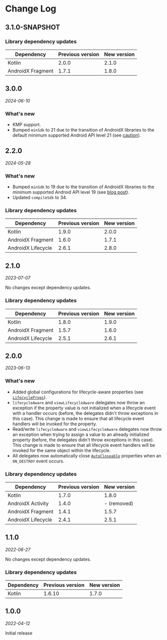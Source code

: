 Change Log
==========

## 3.1.0-SNAPSHOT

### Library dependency updates

| Dependency        | Previous version | New version |
|-------------------|------------------|-------------|
| Kotlin            | 2.0.0            | 2.1.0       |
| AndroidX Fragment | 1.7.1            | 1.8.0       |

## 3.0.0

_2024-06-10_

### What's new

- KMP support.
- Bumped `minSdk` to 21 due to the transition of AndroidX libraries to the default minimum supported Android API level
  21 (see [caution](http://web.archive.org/web/20240521102301/https://developer.android.com/jetpack/androidx/versions#version-table)).

## 2.2.0

_2024-05-28_

### What's new

- Bumped `minSdk` to 19 due to the transition of AndroidX libraries to the minimum supported Android API level 19 (see
  [blog post](https://android-developers.googleblog.com/2023/10/androidx-minsdkversion-19.html)).
- Updated `compileSdk` to 34.

### Library dependency updates

| Dependency         | Previous version | New version |
|--------------------|------------------|-------------|
| Kotlin             | 1.9.0            | 2.0.0       |
| AndroidX Fragment  | 1.6.0            | 1.7.1       |
| AndroidX Lifecycle | 2.6.1            | 2.8.0       |

## 2.1.0

_2023-07-07_

No changes except dependency updates.

### Library dependency updates

| Dependency         | Previous version | New version |
|--------------------|------------------|-------------|
| Kotlin             | 1.8.0            | 1.9.0       |
| AndroidX Fragment  | 1.5.7            | 1.6.0       |
| AndroidX Lifecycle | 2.5.1            | 2.6.1       |

## 2.0.0

_2023-06-13_

### What's new

- Added global configurations for lifecycle-aware properties (see
  [`LifecycleProps`](https://github.com/pubiqq/lifecycleprops/blob/2.0.0/lifecycleprops/src/main/kotlin/com/pubiqq/lifecycleprops/LifecycleProps.kt)).
- `lifecycleAware` and `viewLifecycleAware` delegates now throw an exception if the property value is not initialized
  when a lifecycle event with a handler occurs (before, the delegates didn't throw exceptions in this case). This change
  is made to ensure that all lifecycle event handlers will be invoked for the property.
- Read/write `lifecycleAware` and `viewLifecycleAware` delegates now throw an exception when trying to assign a value to
  an already initialized property (before, the delegates didn't throw exceptions in this case). This change is made to
  ensure that all lifecycle event handlers will be invoked for the same object within the lifecycle.
- All delegates now automatically close
  [`AutoCloseable`](https://docs.oracle.com/javase/7/docs/api/java/lang/AutoCloseable.html) properties when an
  `ON_DESTROY` event occurs.

### Library dependency updates

| Dependency         | Previous version | New version |
|--------------------|------------------|-------------|
| Kotlin             | 1.7.0            | 1.8.0       |
| AndroidX Activity  | 1.4.0            | - (removed) |
| AndroidX Fragment  | 1.4.1            | 1.5.7       |
| AndroidX Lifecycle | 2.4.1            | 2.5.1       |

## 1.1.0

_2022-06-27_

No changes except dependency updates.

### Library dependency updates

| Dependency | Previous version | New version |
|------------|------------------|-------------|
| Kotlin     | 1.6.10           | 1.7.0       |

## 1.0.0

_2022-04-12_

Initial release